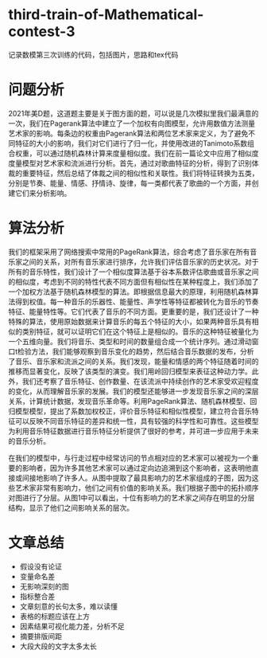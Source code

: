# third-train-of-Mathematical-contest-3
记录数模第三次训练的代码，包括图片，思路和tex代码
# 问题分析
2021年美D题，这道题主要是关于图方面的题，可以说是几次模拟里我们最满意的一次，我们在Pagerank算法中建立了一个加权有向图模型，允许用数值方法测量艺术家的影响。每条边的权重由Pagerank算法和两位艺术家来定义，为了避免不同特征的大小的影响，我们对它们进行了归一化，并使用改进的Tanimoto系数组合权重，可以通过随机森林计算来度量相似度。我们在前一篇论文中应用了相似度度量模型对艺术家和流派进行分析。首先，通过对歌曲特征的分析，得到了识别体裁的重要特征，然后总结了体裁之间的相似性和关联性。我们将特征转换为五类，分别是节奏、能量、情感、抒情诗、旋律，每一类都代表了歌曲的一个方面，并创建它们来分析影响。
# 算法分析
我们的框架采用了网络搜索中常用的PageRank算法，综合考虑了音乐家在所有音乐家之间的关系，对所有音乐家进行排序，允许我们评估音乐家的历史状况。对于所有的音乐特性，我们设计了一个相似度算法基于谷本系数评估歌曲或音乐家之间的相似度，考虑到不同的特性代表不同方面但有相似性在某种程度上，我们添加了一个加权方法基于随机森林模型的算法。即根据信息最大的原理，利用随机森林算法得到权值。每一种音乐的乐器性、能量性、声学性等特征都被转化为音乐的节奏特征、能量特性等。它们代表了音乐的不同方面。更重要的是，我们还设计了一种特殊的算法，使用原始数据来计算音乐的每五个特征的大小，如果两种音乐具有相似的类别特征，就可以证明它们在这个特征上是相似的。音乐的这种特征被量化为一个五维向量。我们将音乐、类型和时间的数量组合成一个统计序列。通过滑动窗口t检验方法，我们能够观察到音乐变化的趋势，然后结合音乐数据的发布，分析了音乐、音乐家和流派之间的关系。我们发现，能量和情感的两个特征随着时间的推移而显著变化，反映了该类型的演变。我们用岭回归模型来表征这种动力学。此外，我们还考察了音乐特征、创作数量、在该流派中持续创作的艺术家受欢迎程度的变化，从而理解音乐家的发展。我们的模型还能够进一步发现音乐家之间的深层关系，计算统计数据，发现音乐革命等。利用PageRank算法、随机森林模型、回归模型模型，提出了系数加权校正，评价音乐特征和相似性模型，建立符合音乐特征可以反映不同音乐特征的差异和统一性，具有较强的科学性和可靠性。这些模型为利用音乐特征数据进行音乐特征分析提供了很好的参考，并可进一步应用于未来的音乐分析。

  
在我们的模型中，与行走过程中经常访问的节点相对应的艺术家可以被视为一个重要的影响者，因为许多其他艺术家可以通过定向边追溯到这个影响者，这表明他直接或间接地影响了许多人。从图中提取了最具影响力的艺术家组成的子图，因为这些艺术家非常有影响力，他们之间有价值的影响关系。我们根据子图中的拓扑顺序对图进行了分层。从图1中可以看出，十位有影响力的艺术家之间存在明显的分层结构，显示了他们之间影响关系的层次。
# 文章总结
- 假设没有论证
- 变量命名差
- 无影响深刻的图
- 指标整合差
- 文章刻意的长句太多，难以读懂
- 表格的标题应该在上方
- 因素结果可视化能力差，分析不足
- 摘要排版间距
- 大段大段的文字太多太长
